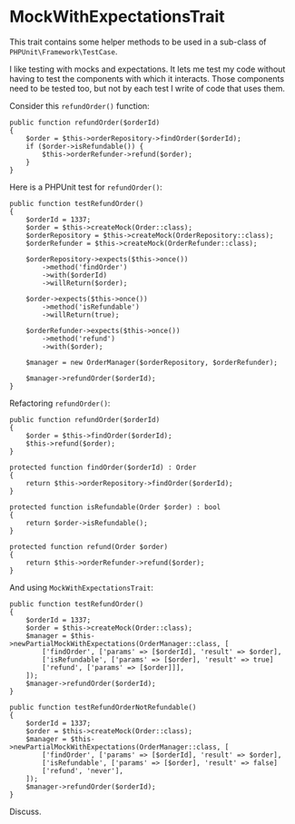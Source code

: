 # MockWithExpectationsTrait

This trait contains some helper methods to be used in a sub-class of
`PHPUnit\Framework\TestCase`.

I like testing with mocks and expectations.
It lets me test my code without having to test the components with which it interacts.
Those components need to be tested too, but not by each test I write of code that uses them.

Consider this `refundOrder()` function:
```
public function refundOrder($orderId)
{
    $order = $this->orderRepository->findOrder($orderId);
    if ($order->isRefundable()) {
        $this->orderRefunder->refund($order);
    }
}
```

Here is a PHPUnit test for `refundOrder()`:
```
public function testRefundOrder()
{
    $orderId = 1337;
    $order = $this->createMock(Order::class);
    $orderRepository = $this->createMock(OrderRepository::class);
    $orderRefunder = $this->createMock(OrderRefunder::class);
    
    $orderRepository->expects($this->once())
        ->method('findOrder')
        ->with($orderId)
        ->willReturn($order);
     
    $order->expects($this->once())
        ->method('isRefundable')
        ->willReturn(true);
        
    $orderRefunder->expects($this->once())
        ->method('refund')
        ->with($order);
        
    $manager = new OrderManager($orderRepository, $orderRefunder);
    
    $manager->refundOrder($orderId);
}
```

Refactoring `refundOrder()`:

```
public function refundOrder($orderId)
{
    $order = $this->findOrder($orderId);
    $this->refund($order);
}

protected function findOrder($orderId) : Order
{
    return $this->orderRepository->findOrder($orderId);
}

protected function isRefundable(Order $order) : bool
{
    return $order->isRefundable();
}

protected function refund(Order $order)
{
    return $this->orderRefunder->refund($order);
}
```

And using `MockWithExpectationsTrait`:
```
public function testRefundOrder()
{
    $orderId = 1337;
    $order = $this->createMock(Order::class);
    $manager = $this->newPartialMockWithExpectations(OrderManager::class, [
        ['findOrder', ['params' => [$orderId], 'result' => $order],
        ['isRefundable', ['params' => [$order], 'result' => true]
        ['refund', ['params' => [$order]]],
    ]);
    $manager->refundOrder($orderId);
}

public function testRefundOrderNotRefundable()
{
    $orderId = 1337;
    $order = $this->createMock(Order::class);
    $manager = $this->newPartialMockWithExpectations(OrderManager::class, [
        ['findOrder', ['params' => [$orderId], 'result' => $order],
        ['isRefundable', ['params' => [$order], 'result' => false]
        ['refund', 'never'],
    ]);
    $manager->refundOrder($orderId);
}
```

Discuss.